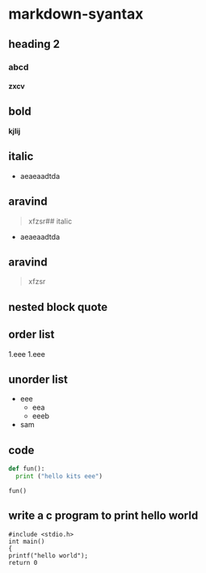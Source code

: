 # markdown-syantax
## heading 2
### abcd
#### zxcv
## bold
**kjlij**

## italic
- aeaeaadtda
##  aravind
> xfzsr## italic
- aeaeaadtda
##  aravind
> xfzsr
## nested block quote
## order list
1.eee
  1.eee
## unorder list
- eee
   * eea
   * eeeb
 - sam
  ## code
  ```python
  def fun():
    print ("hello kits eee")
  ```  
 ```
 fun()
 ```
 ## write a c program to print hello world
 ```
 #include <stdio.h>
 int main()
 {
 printf("hello world");
 return 0
```
